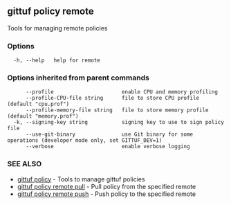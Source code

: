 ## gittuf policy remote

Tools for managing remote policies

### Options

```
  -h, --help   help for remote
```

### Options inherited from parent commands

```
      --profile                      enable CPU and memory profiling
      --profile-CPU-file string      file to store CPU profile (default "cpu.prof")
      --profile-memory-file string   file to store memory profile (default "memory.prof")
  -k, --signing-key string           signing key to use to sign policy file
      --use-git-binary               use Git binary for some operations (developer mode only, set GITTUF_DEV=1)
      --verbose                      enable verbose logging
```

### SEE ALSO

* [gittuf policy](gittuf_policy.md)	 - Tools to manage gittuf policies
* [gittuf policy remote pull](gittuf_policy_remote_pull.md)	 - Pull policy from the specified remote
* [gittuf policy remote push](gittuf_policy_remote_push.md)	 - Push policy to the specified remote

